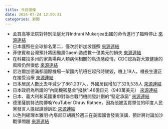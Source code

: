 ```yaml
---
title: 今日頭條
date: 2024-07-24 12:50:31
categories: 新聞            
---
```

- 孟買高等法院對特別法庭允許Indrani Mukerjea出國的命令進行了臨時停止 [來源連結](https://www.thehindu.com/news/the-hindu-morning-digest-july-24-2024/article68439886.ece)
- 日本護照在全球排名第二，僅次於新加坡護照 [來源連結](https://www.japantimes.co.jp/business/2024/07/24/japan-second-strongest-passport/)
- 菲律賓和台灣預計將因颱風Gaemi造成數十億美元的損失 [來源連結](https://www.japantimes.co.jp/news/2024/07/24/asia-pacific/typhoon-gaemi-philippines-taiwan/)
- 在科羅拉多州的家禽場與人類病例相關的鳥流感疫情，CDC認為對大眾健康的風險仍然很低 [來源連結](https://www.npr.org/sections/shots-health-news/2024/07/24/nx-s1-5049893/u-s-bird-flu-outbreak-scientists-see-growing-risks)
- 尼泊爾加德滿都國際機場一架國內航班在起飛時墜毀，機上19人，機長生還正在接受治療 [來源連結](https://www.thehindu.com/news/international/nepal-plane-crash-during-takeoff-at-kathmandu-saurya-airlines/article68440388.ece)
- 日本居民人數比去年減少了861,237人，外國居民增加了329,535人 [來源連結](https://www.japantimes.co.jp/news/2024/07/24/japan/society/japan-population/)
- 日本政府為所謂的“內閣機密基金”撥款1.46億日元（940萬美元） [來源連結](https://www.japantimes.co.jp/news/2024/07/24/japan/politics/cabinet-classifed-funds/)
- 日本、義大利和英國重申對聯合戰鬥機開發計劃的“堅定承諾” [來源連結](https://www.japantimes.co.jp/news/2024/07/24/japan/politics/japan-uk-italy-defense-ministers-fighter-jet/)
- 德里薩凱特法院傳喚YouTuber Dhruv Rathee，因為他被孟買單位的印度人民黨發言人提起誹謗訴訟 [來源連結](https://www.thehindu.com/news/national/dhruv-rathee-summoned-by-delhi-court-in-defamation-case-filed-by-bjp-spokesperson/article68440862.ece)
- 以色列總理本雅明·內塔尼亞胡將於週三在美國國會發表演講，預計將討論加沙戰爭問題 [來源連結](https://www.npr.org/2024/07/24/nx-s1-5049597/wrongful-detentions-foley-foundation-evan-gershkovich)



